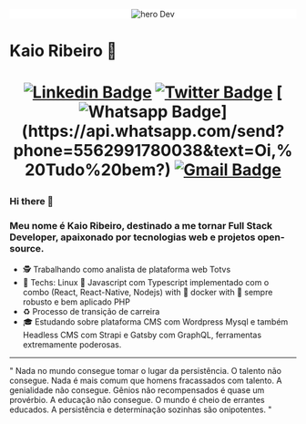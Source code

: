 <p align="center" style="background-color:#FFF">
  <img src="kaiorr/blob/master/assets/logo-profile.png" alt="hero Dev">
</p>

# Kaio Ribeiro 🚀 

<h1 align="center">

  [![Linkedin Badge](https://img.shields.io/badge/-LinkedIn-blue?style=flat-square&logo=Linkedin&logoColor=white&link=https://www.linkedin.com/in/kaio-ribeiro-310123150/)](https://www.linkedin.com/in/kaio-ribeiro-310123150/)
  [![Twitter Badge](https://img.shields.io/badge/-Twitter-1ca0f1?style=flat-square&labelColor=1ca0f1&logo=twitter&logoColor=white&link=https://twitter.com/Kaio54372832)](https://twitter.com/Kaio54372832)
  [![Whatsapp Badge](https://img.shields.io/badge/-Whatsapp-4CA143?style=flat-square&labelColor=4CA143&logo=whatsapp&logoColor=white&link=https://api.whatsapp.com/send?phone=5562991780038&text=Oi,%20Tudo%20bem?)](https://api.whatsapp.com/send?phone=5562991780038&text=Oi,%20Tudo%20bem?)
  [![Gmail Badge](https://img.shields.io/badge/-Gmail-c14438?style=flat-square&logo=Gmail&logoColor=white&link=mailto:kaio.rocharibeiro@gmail.com)](mailto:kaio.rocharibeiro@gmail.com)

</h1>

### Hi there 👋


### Meu nome é Kaio Ribeiro, destinado a me tornar Full Stack Developer, apaixonado por tecnologias web e projetos open-source.

- 🕵 Trabalhando como analista de plataforma web Totvs
- 💚 Techs: Linux 🐧 Javascript com Typescript implementado com o combo (React, React-Native, Nodejs) with 🐳 docker  with 🐘 sempre robusto e bem aplicado PHP
- ♻️ Processo de transição de carreira 
- 🎓 Estudando sobre plataforma CMS com Wordpress Mysql e também Headless CMS com Strapi e Gatsby com GraphQL, ferramentas extremamente poderosas.

----


>
" Nada no mundo consegue tomar o lugar da persistência. O talento não consegue. Nada é mais comum que homens fracassados com talento. A genialidade não consegue. Gênios não recompensados é quase um provérbio. A educação não consegue. O mundo é cheio de errantes educados. A persistência e determinação sozinhas são onipotentes. " 
>

